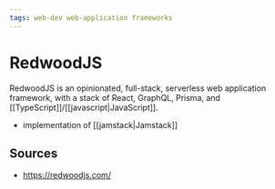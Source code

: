 ```yaml
---
tags: web-dev web-application frameworks
---
```


# RedwoodJS

RedwoodJS is an opinionated, full-stack, serverless web application framework, with a stack of React, GraphQL, Prisma, and [[TypeScript]]/[[javascript|JavaScript]].

- implementation of [[jamstack|Jamstack]]

## Sources

- <https://redwoodjs.com/>
